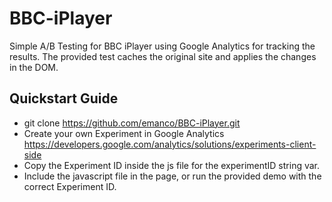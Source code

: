 # BBC-iPlayer

Simple A/B Testing for BBC iPlayer using Google Analytics for tracking the results. The provided test caches the original site and applies the changes in the DOM.

## Quickstart Guide

* git clone https://github.com/emanco/BBC-iPlayer.git
* Create your own Experiment in Google Analytics https://developers.google.com/analytics/solutions/experiments-client-side 
* Copy the Experiment ID inside the js file for the experimentID string var.
* Include the javascript file in the page, or run the provided demo with the correct Experiment ID.